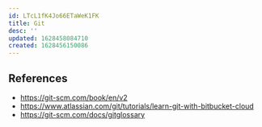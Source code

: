 ```yaml
---
id: LTcL1fK4Jo66ETaWeK1FK
title: Git
desc: ''
updated: 1628458084710
created: 1628456150086
---
```


## References

- https://git-scm.com/book/en/v2
- https://www.atlassian.com/git/tutorials/learn-git-with-bitbucket-cloud
- https://git-scm.com/docs/gitglossary
